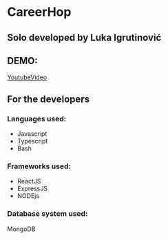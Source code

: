 # CareerHop

## Solo developed by Luka Igrutinović

## DEMO:

[YoutubeVideo](https://youtu.be/A8rkPw4_pdI)

## For the developers

### Languages used:

-   Javascript
-   Typescript
-   Bash

### Frameworks used:

-   ReactJS
-   ExpressJS
-   NODEjs

### Database system used:

MongoDB